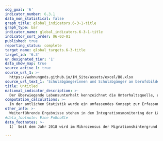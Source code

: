 ```yaml
---
sdg_goal: '6'
indicator_number: 6.3.1
data_non_statistical: false
graph_title: global_indicators.6-3-1-title
graph_type: bar
indicator_name: global_indicators.6-3-1-title
indicator_sort_order: 06-03-01
published: true
reporting_status: complete
target_name: global_targets.6-3-title
target_id: '6.3'
un_designated_tier: '1'
data_show_map: true
source_active_1: true
source_url_1: >-
  https://wohnungnds.github.io/IM_Site/assets/excel/B8.xlsx
source_url_text_1: 'Schulabgängerinnen und Schulabgänger an berufsbildenden Schulen nach Schulart und Schulabschluss'
title: Untitled
national_indicator_description: >-
  Der überwiegende Lebensunterhalt kennzeichnet die Unterhaltsquelle, aus welcher hauptsächlich die Mittel für den Lebensunterhalt bezogen werden. Bei mehreren Unterhaltsquellen wird auf die wesentliche abgestellt. Im Mikrozensus werden diese Angaben durch eine Selbsteinstufung der Befragten ermittelt. Der Indikator zeigt an, aus welchen Quellen der Lebensunterhalt überwiegend bestritten wird. Von besonderer Bedeutung sind hier Erwerbstätigkeit und öffentliche Transferzahlungen. Ein Rückgang des Anteils der Personen mit Migrationshintergrund, die von öffentlichen Transferzahlungen abhängig sind, und ein Ansteigen des Anteils derer, die ihren Lebensunterhalt selbst zu finanzieren in der Lage sind, zeigen einen Fortschritt beim Integrationsprozess an.
computation_calculations: >-
  In der amtlichen Statistik wurde ein umfassendes Konzept zur Erfassung des Migrationshintergrundes erstmals mit dem Mikrozensus 2005 eingeführt. Dazu wurde zusätzlich eine Reihe von Fragen zur Migration aufgenommen, aus denen der Migrationshintergrund abgeleitet wird. Eine vollständige Übertragung auf andere Statistiken außerhalb des Mikrozensus ist aufgrund der Komplexität der Definition nicht möglich. Zur Bestimmung des Migrationshintergrundes wird (1.) nur die Zuwanderung auf das Gebiet der heutigen Bundesrepublik ab 1950 berücksichtigt, um den Großteil der Zuwanderung durch kriegsbedingte Vertreibung nicht einzubeziehen. Zudem werden (2.) auch die Nachkommen der Zugewanderten berücksichtigt, die bereits in der Bundesrepublik geboren wurden und (3.) wird für alle Ausländerinnen und Ausländer sowie für alle Eingebürgerten ein Migrationshintergrund unterstellt. In diesem Bericht wird für die dargestellten Jahre vor 2017 der Migrationshintergrund im engeren Sinne verwendet:Von den Deutschen mit Migrationshintergrund, die seit Geburt Deutsche sind, werden nur jene hinzugezählt, die mit ihren Eltern oder einem Elternteil im selben Haushalt leben. Nur dann liegt die für die Zuordnung entscheidende Elterninformation vor. Für alle Jahre nach 2016 wird der Migrationshintergrund im weiteren Sinne dargestellt:Der Migrationshintergrund im weiteren Sinne kann anhand der Zusatzfragen zum Migrationsstatus der nicht im Haushalt lebenden Eltern ab 2005 in vierjährigem Rhythmus und ab dem Jahr 2017 jährlich dargestellt werden. Die Statistik wird auf Ebene der Landkreise und kreisfreien Städte sowie für die Großstädte Hannover und Göttingen ausgewiesen. Einige kleinere Regionaleinheiten wurden aus stichprobentheoretischen Gründen zusammengefasst:Uelzen und Lüchow-Dannenberg, Emden und Leer sowie Friesland und Wittmund. Im Vergleich zu früheren Veröffentlichungen kann es hier zu Abweichungen kommen, die nicht zwangsläufig auf einen absoluten Bevölkerungsrückgang zurückzuführen sind, sondern auch aufgrund eines statistischen Effektes entstehen können.
other_info: >-
  Weiterführende Ergebnisse stehen in dem Integrationsmonitoring der Länder unter http://www.integrationsmonitoring-laender.de/ zu Verfügung
#data_footnote: Eine Fußnoßte
data_footnotes: >-
  1)  Seit dem Jahr 2018 wird im Mikrozensus der Migrationshintergrund im weiteren Sinne jährlich berichtet. Die in der Tabelle ab dem Jahr 2018 abgebildeten Daten zum Migrationshintergrund entsprechen dem Migrationshintergrund im weiteren Sinne, bis 2017 wird der Migrationshintergrund im engeren Sinne abgebildet. Die Vergleichbarkeit ist dadurch eingeschränkt.<br>2) Einschl. Grundsicherung im Alter und bei Erwerbsminderung und andere Hilfen in besonderen Lebenslagen.

---
```

